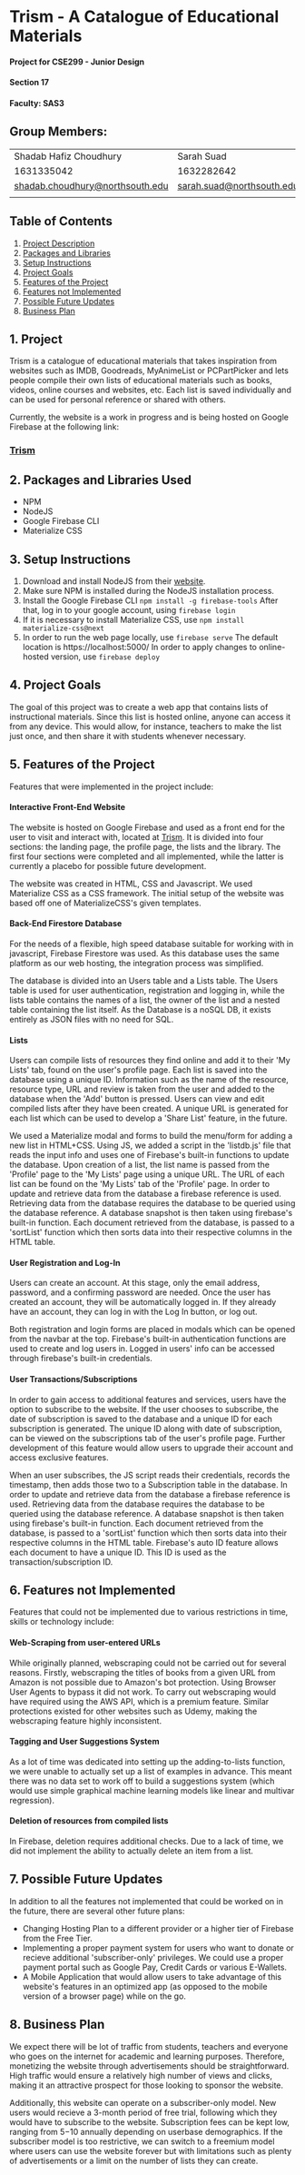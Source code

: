# Trism - A Catalogue of Educational Materials

#### Project for CSE299 - Junior Design
#### Section 17
#### Faculty: SAS3 

## Group Members:

| | |
|-|-|
| Shadab Hafiz Choudhury | Sarah Suad |
| 1631335042 | 1632282642 |
| shadab.choudhury@northsouth.edu | sarah.suad@northsouth.edu
| | |

## Table of Contents

1. [Project Description](https://github.com/Namerlight/SU19CSE299S17G03NSU/#1-Project)
2. [Packages and Libraries](https://github.com/Namerlight/SU19CSE299S17G03NSU/#2-Packages-and-Libraries-Used)
3. [Setup Instructions](https://github.com/Namerlight/SU19CSE299S17G03NSU/#3-Setup-Instructions)
4. [Project Goals](https://github.com/Namerlight/SU19CSE299S17G03NSU/#4-Project-Goals)
5. [Features of the Project](https://github.com/Namerlight/SU19CSE299S17G03NSU/#5-Features-of-the-Project)
6. [Features not Implemented](https://github.com/Namerlight/SU19CSE299S17G03NSU/#6-Features-not-Implemented)
7. [Possible Future Updates](https://github.com/Namerlight/SU19CSE299S17G03NSU/#7-Possible-Future-Updates)
8. [Business Plan](https://github.com/Namerlight/SU19CSE299S17G03NSU/#8-Business-Plan)


## 1. Project 

Trism is a catalogue of educational materials that takes inspiration from websites such as IMDB, Goodreads, MyAnimeList or PCPartPicker and lets people compile their own lists of educational materials such as books, videos, online courses and websites, etc. Each list is saved individually and can be used for personal reference or shared with others.

Currently, the website is a work in progress and is being hosted on Google Firebase at the following link:

### [Trism](https://trism-def99.firebaseapp.com/)

## 2. Packages and Libraries Used

- NPM
- NodeJS
- Google Firebase CLI
- Materialize CSS

## 3. Setup Instructions

1. Download and install NodeJS from their [website](https://nodejs.org/en/).
2. Make sure NPM is installed during the NodeJS installation process.
3. Install the Google Firebase CLI
```npm install -g firebase-tools```
After that, log in to your google account, using ```firebase login```
4. If it is necessary to install Materialize CSS, use
```npm install materialize-css@next```
5. In order to run the web page locally, use
```firebase serve```
The default location is https://localhost:5000/
In order to apply changes to online-hosted version, use
```firebase deploy```


## 4. Project Goals
The goal of this project was to create a web app that contains lists of instructional materials. Since this list is hosted online, anyone can access it from any device. This would allow, for instance, teachers to make the list just once, and then share it with students whenever necessary.

## 5. Features of the Project

Features that were implemented in the project include:

#### Interactive Front-End Website
The website is hosted on Google Firebase and used as a front end for the user to visit and interact with, located at [Trism](https://trism-def99.firebaseapp.com/). It is divided into four sections: the landing page, the profile page, the lists and the library. The first four sections were completed and all implemented, while the latter is currently a placebo for possible future development.

The website was created in HTML, CSS and Javascript.  We used Materialize CSS as a CSS framework. The initial setup of the website was based off one of MaterializeCSS's given templates.

#### Back-End Firestore Database
For the needs of a flexible, high speed database suitable for working with in javascript, Firebase Firestore was used. As this database uses the same platform as our web hosting, the integration process was simplified. 

The database is divided into an Users table and a Lists table. The Users table is used for user authentication, registration and logging in, while the lists table contains the names of a list, the owner of the list and a nested table containing the list itself. As the Database is a noSQL DB, it exists entirely as JSON files with no need for SQL.

#### Lists
Users can compile lists of resources they find online and add it to their 'My Lists' tab, found on the user's profile page. Each list is saved into the database using a unique ID. Information such as the name of the resource, resource type, URL and review is taken from the user and added to the database when the 'Add' button is pressed. Users can view and edit compiled lists after they have been created. A unique URL is generated for each list which can be used to develop a 'Share List' feature, in the future.

We used a Materialize modal and forms to build the menu/form for adding a new list in HTML+CSS. Using JS, we added a script in the 'listdb.js' file that reads the input info and uses one of Firebase's built-in functions to update the database. Upon creation of a list, the list name is passed from the 'Profile' page to the 'My Lists' page using a unique URL. The URL of each list can be found on the 'My Lists' tab of the 'Profile' page. In order to update and retrieve data from the database a firebase reference is used. Retrieving data from the database requires the database to be queried using the database reference. A database snapshot is then taken using firebase's built-in function. Each document retrieved from the database, is passed to a 'sortList' function which then sorts data into their respective columns in the HTML table. 

#### User Registration and Log-In
Users can create an account. At this stage, only the email address, password, and a confirming password are needed. Once the user has created an account, they will be automatically logged in. If they already have an account, they can log in with the Log In button, or log out.

Both registration and login forms are placed in modals which can be opened from the navbar at the top. Firebase's built-in authentication functions are used to create and log users in. Logged in users' info can be accessed through firebase's built-in credentials.

#### User Transactions/Subscriptions
In order to gain access to additional features and services, users have the option to subscribe to the website. If the user chooses to subscribe, the date of subscription is saved to the database and a unique ID for each subscription is generated. The unique ID along with date of subscription, can be viewed on the subscriptions tab of the user's profile page. Further development of this feature would allow users to upgrade their account and access exclusive features.

When an user subscribes, the JS script reads their credentials, records the timestamp, then adds those two to a Subscription table in the database. In order to update and retrieve data from the database a firebase reference is used. Retrieving data from the database requires the database to be queried using the database reference. A database snapshot is then taken using firebase's built-in function. Each document retrieved from the database, is passed to a 'sortList' function which then sorts data into their respective columns in the HTML table. Firebase's auto ID feature allows each document to have a unique ID. This ID is used as the transaction/subscription ID. 

## 6. Features not Implemented

Features that could not be implemented due to various restrictions in time, skills or technology include:

#### Web-Scraping from user-entered URLs
While originally planned, webscraping could not be carried out for several reasons. Firstly, webscraping the titles of books from a given URL from Amazon is not possible due to Amazon's bot protection. Using Browser User Agents to bypass it did not work. To carry out webscraping would have required using the AWS API, which is a premium feature. Similar protections existed for other websites such as Udemy, making the webscraping feature highly inconsistent.

#### Tagging and User Suggestions System
As a lot of time was dedicated into setting up the adding-to-lists function, we were unable to actually set up a list of examples in advance. This meant there was no data set to work off to build a suggestions system (which would use simple graphical machine learning models like linear and multivar regression).

#### Deletion of resources from compiled lists
In Firebase, deletion requires additional checks. Due to a lack of time, we did not implement the ability to actually delete an item from a list.

## 7. Possible Future Updates

In addition to all the features not implemented that could be worked on in the future, there are several other future plans:
* Changing Hosting Plan to a different provider or a higher tier of Firebase from the Free Tier.
* Implementing a proper payment system for users who want to donate or recieve additional 'subscriber-only' privileges. We could use a proper payment portal such as Google Pay, Credit Cards or various E-Wallets.
* A Mobile Application that would allow users to take advantage of this website's features in an optimized app (as opposed to the mobile version of a browser page) while on the go.

## 8. Business Plan

We expect there will be lot of traffic from students, teachers and everyone who goes on the internet for academic and learning purposes. Therefore, monetizing the website through advertisements should be straightforward. High traffic would ensure a relatively high number of views and clicks, making it an attractive prospect for those looking to sponsor the website.

Additionally, this website can operate on a subscriber-only model. New users would recieve a 3-month period of free trial, following which they would have to subscribe to the website. Subscription fees can be kept low, ranging from $5-$10 annually depending on userbase demographics. If the subscriber model is too restrictive, we can switch to a freemium model where users can use the website forever but with limitations such as plenty of advertisements or a limit on the number of lists they can create.



